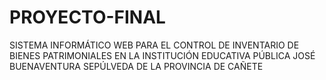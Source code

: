 # PROYECTO-FINAL
SISTEMA INFORMÁTICO WEB PARA EL CONTROL DE INVENTARIO DE BIENES PATRIMONIALES EN LA INSTITUCIÓN EDUCATIVA PÚBLICA JOSÉ BUENAVENTURA SEPÚLVEDA DE LA PROVINCIA DE CAÑETE

